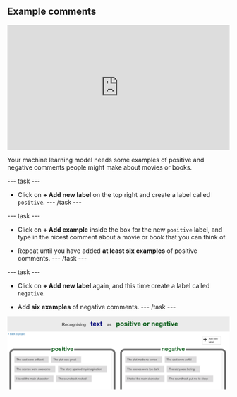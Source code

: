 ## Example comments

<html>
  <div style="position: relative; overflow: hidden; padding-top: 56.25%;">
    <iframe style="position: absolute; top: 0; left: 0; right: 0; width: 100%; height: 100%; border: none;" src="https://www.youtube.com/embed/WBfF-dtTW_Y?rel=0&cc_load_policy=1" allowfullscreen allow="accelerometer; autoplay; clipboard-write; encrypted-media; gyroscope; picture-in-picture; web-share"></iframe>
  </div>
</html>

Your machine learning model needs some examples of positive and negative comments people might make about movies or books.

--- task ---
+ Click on **+ Add new label** on the top right and create a label called `positive`. --- /task ---

--- task ---
+ Click on **+ Add example** inside the box for the new `positive` label, and type in the nicest comment about a movie or book that you can think of.

+ Repeat until you have added **at least six examples** of positive comments. --- /task ---

--- task ---
+ Click on **+ Add new label** again, and this time create a label called `negative`.

+ Add **six examples** of negative comments. --- /task ---

![Six examples of positive comments: "The cast were brilliant", "The plot was great", "The scenes were awesome", "The story sparked my imagination", "I loved the main character", "The soundtrack rocked" and six examples of negative comments: "The cast were awful", "The plot made no sense", "The scenes were too dark", "The story was boring", "I hated the main character", "The soundtrack put me to sleep".](images/example-messages.png)




